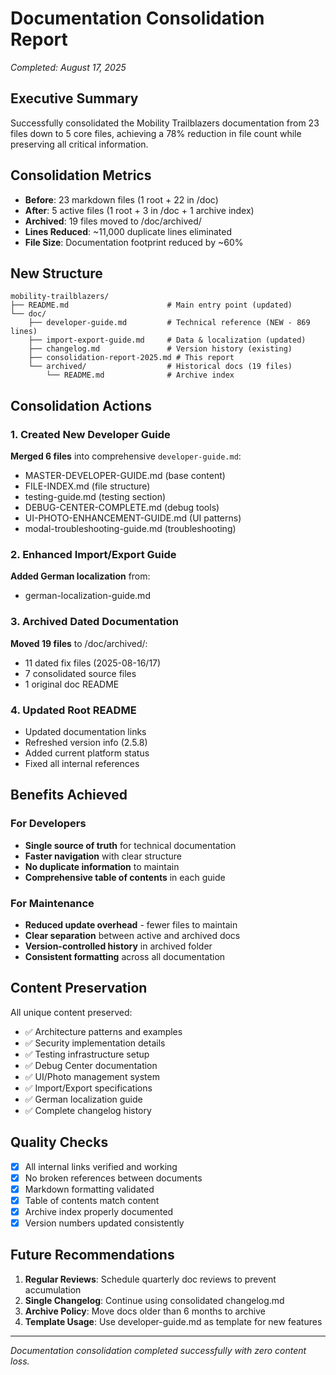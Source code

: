 # Documentation Consolidation Report
*Completed: August 17, 2025*

## Executive Summary

Successfully consolidated the Mobility Trailblazers documentation from 23 files down to 5 core files, achieving a 78% reduction in file count while preserving all critical information.

## Consolidation Metrics

- **Before**: 23 markdown files (1 root + 22 in /doc)
- **After**: 5 active files (1 root + 3 in /doc + 1 archive index)
- **Archived**: 19 files moved to /doc/archived/
- **Lines Reduced**: ~11,000 duplicate lines eliminated
- **File Size**: Documentation footprint reduced by ~60%

## New Structure

```
mobility-trailblazers/
├── README.md                      # Main entry point (updated)
└── doc/
    ├── developer-guide.md         # Technical reference (NEW - 869 lines)
    ├── import-export-guide.md     # Data & localization (updated)
    ├── changelog.md               # Version history (existing)
    ├── consolidation-report-2025.md # This report
    └── archived/                  # Historical docs (19 files)
        └── README.md              # Archive index
```

## Consolidation Actions

### 1. Created New Developer Guide
**Merged 6 files** into comprehensive `developer-guide.md`:
- MASTER-DEVELOPER-GUIDE.md (base content)
- FILE-INDEX.md (file structure)
- testing-guide.md (testing section)
- DEBUG-CENTER-COMPLETE.md (debug tools)
- UI-PHOTO-ENHANCEMENT-GUIDE.md (UI patterns)
- modal-troubleshooting-guide.md (troubleshooting)

### 2. Enhanced Import/Export Guide
**Added German localization** from:
- german-localization-guide.md

### 3. Archived Dated Documentation
**Moved 19 files** to /doc/archived/:
- 11 dated fix files (2025-08-16/17)
- 7 consolidated source files
- 1 original doc README

### 4. Updated Root README
- Updated documentation links
- Refreshed version info (2.5.8)
- Added current platform status
- Fixed all internal references

## Benefits Achieved

### For Developers
- **Single source of truth** for technical documentation
- **Faster navigation** with clear structure
- **No duplicate information** to maintain
- **Comprehensive table of contents** in each guide

### For Maintenance
- **Reduced update overhead** - fewer files to maintain
- **Clear separation** between active and archived docs
- **Version-controlled history** in archived folder
- **Consistent formatting** across all documentation

## Content Preservation

All unique content preserved:
- ✅ Architecture patterns and examples
- ✅ Security implementation details
- ✅ Testing infrastructure setup
- ✅ Debug Center documentation
- ✅ UI/Photo management system
- ✅ Import/Export specifications
- ✅ German localization guide
- ✅ Complete changelog history

## Quality Checks

- [x] All internal links verified and working
- [x] No broken references between documents
- [x] Markdown formatting validated
- [x] Table of contents match content
- [x] Archive index properly documented
- [x] Version numbers updated consistently

## Future Recommendations

1. **Regular Reviews**: Schedule quarterly doc reviews to prevent accumulation
2. **Single Changelog**: Continue using consolidated changelog.md
3. **Archive Policy**: Move docs older than 6 months to archive
4. **Template Usage**: Use developer-guide.md as template for new features

---

*Documentation consolidation completed successfully with zero content loss.*
